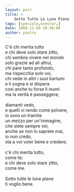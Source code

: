 ```yaml
---
layout: post
title: >
    Sotto Tutte Le Lune Piene
tags: [speciale,onestar,]
date: 2008-12-09 16:38:00
author: pietro
---
```

C'è chi merita tutto<br/>e chi deve solo stare zitto,<br/>chi sembra vivere nel mondo<br/>solo grazie ad ali altrui,<br/>chi pare tanto profondo,<br/>ma rispecchia solo voi,<br/>chi vede in altri i suoi barlumi<br/>e li sogna e si dispera<br/>così anche tu forse li inumi<br/>ma la verità è passeggera;<br/><br/>diamanti vedo,<br/>e quelli vi rendo come polvere,<br/>io sono un tramite<br/>un mezzo per un'immagine,<br/>che siete sempre voi,<br/>anche se non lo saprete mai,<br/>io non credo,<br/>sta a voi voler bene e credere;<br/><br/>c'è chi merita tutto,<br/>come te;<br/>e chi deve solo stare zitto,<br/>come me.<br/><br/>Sotto tutte le lune piene<br/>ti voglio bene.
